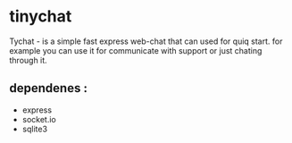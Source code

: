 # tinychat
Tychat - is a simple fast express web-chat that can used for quiq start. 
for example you can use it for communicate with support or just chating through it.

## dependenes : 
* express
* socket.io
* sqlite3
